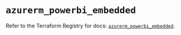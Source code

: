 # `azurerm_powerbi_embedded`

Refer to the Terraform Registry for docs: [`azurerm_powerbi_embedded`](https://registry.terraform.io/providers/hashicorp/azurerm/4.6.0/docs/resources/powerbi_embedded).
